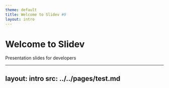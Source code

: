 ```yaml
---
theme: default
title: Welcome to Slidev #9
layout: intro
---
```


# Welcome to Slidev

Presentation slides for developers  
<Counter :count="9" m="t-4" />

---
layout: intro
src: ../../pages/test.md
---
